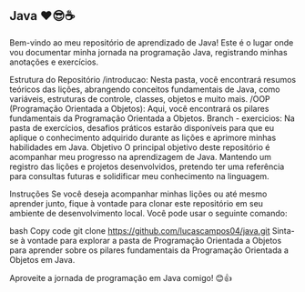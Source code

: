 ## Java ❤😎☕

Bem-vindo ao meu repositório de aprendizado de Java! Este é o lugar onde vou documentar minha jornada na programação Java, registrando minhas anotações e exercícios.

Estrutura do Repositório
/introducao: Nesta pasta, você encontrará resumos teóricos das lições, abrangendo conceitos fundamentais de Java, como variáveis, estruturas de controle, classes, objetos e muito mais.
/OOP (Programação Orientada a Objetos): Aqui, você encontrará os pilares fundamentais da Programação Orientada a Objetos.
Branch - exercicios: Na pasta de exercícios, desafios práticos estarão disponíveis para que eu aplique o conhecimento adquirido durante as lições e aprimore minhas habilidades em Java.
Objetivo
O principal objetivo deste repositório é acompanhar meu progresso na aprendizagem de Java. Mantendo um registro das lições e projetos desenvolvidos, pretendo ter uma referência para consultas futuras e solidificar meu conhecimento na linguagem.

Instruções
Se você deseja acompanhar minhas lições ou até mesmo aprender junto, fique à vontade para clonar este repositório em seu ambiente de desenvolvimento local. Você pode usar o seguinte comando:

bash
Copy code
git clone https://github.com/lucascampos04/java.git
Sinta-se à vontade para explorar a pasta de Programação Orientada a Objetos para aprender sobre os pilares fundamentais da Programação Orientada a Objetos em Java.

Aproveite a jornada de programação em Java comigo! 😊👍
